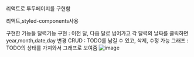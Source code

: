 리액트로 투두페이지를 구현함

리액트,styled-components사용

구현한 기능들
달력기능 구현 : 이전 달, 다음 달로 넘어가고 각 달력의 날짜를 클릭하면 year,month,date,day 변경
CRUD : TODO를 남길 수 있고, 삭제, 수정 가능
그래프 : TODO의 상태를 가져와서 그래프로 보여줌
![image](https://github.com/qkrckstjq/reacttodo/assets/117289923/859d6170-7adc-4084-9193-c0b05e08f247)
